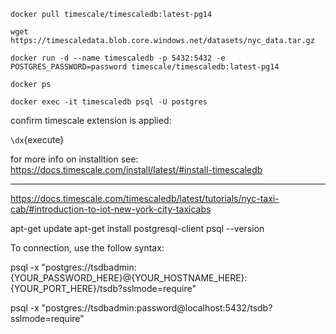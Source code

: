 `docker pull timescale/timescaledb:latest-pg14`

`wget https://timescaledata.blob.core.windows.net/datasets/nyc_data.tar.gz`
  
`docker run -d --name timescaledb -p 5432:5432 -e POSTGRES_PASSWORD=password timescale/timescaledb:latest-pg14`

`docker ps`

`docker exec -it timescaledb psql -U postgres`

confirm timescale extension is applied:

`\dx`{execute}

for more info on installtion see: https://docs.timescale.com/install/latest/#install-timescaledb

----------------------------

https://docs.timescale.com/timescaledb/latest/tutorials/nyc-taxi-cab/#introduction-to-iot-new-york-city-taxicabs

apt-get update
apt-get install postgresql-client
psql --version

To connection, use the follow syntax:

psql -x "postgres://tsdbadmin:{YOUR_PASSWORD_HERE}@{YOUR_HOSTNAME_HERE}:{YOUR_PORT_HERE}/tsdb?sslmode=require"

psql -x "postgres://tsdbadmin:password@localhost:5432/tsdb?sslmode=require"